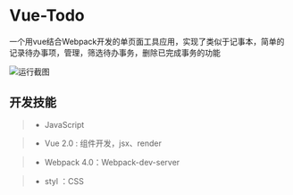 Vue-Todo
===

一个用vue结合Webpack开发的单页面工具应用，实现了类似于记事本，简单的记录待办事项，管理，筛选待办事务，删除已完成事务的功能

![运行截图](https://gitee.com/leigangblog/images/raw/master/static/20200607144710.png)

开发技能
------
>* JavaScript 

>* Vue 2.0 : 组件开发，jsx、render

>* Webpack 4.0：Webpack-dev-server

>* styl ：CSS





